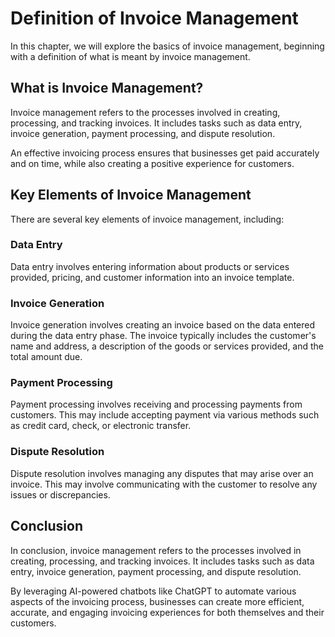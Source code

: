 Definition of Invoice Management
=========================================================================

In this chapter, we will explore the basics of invoice management, beginning with a definition of what is meant by invoice management.

What is Invoice Management?
---------------------------

Invoice management refers to the processes involved in creating, processing, and tracking invoices. It includes tasks such as data entry, invoice generation, payment processing, and dispute resolution.

An effective invoicing process ensures that businesses get paid accurately and on time, while also creating a positive experience for customers.

Key Elements of Invoice Management
----------------------------------

There are several key elements of invoice management, including:

### Data Entry

Data entry involves entering information about products or services provided, pricing, and customer information into an invoice template.

### Invoice Generation

Invoice generation involves creating an invoice based on the data entered during the data entry phase. The invoice typically includes the customer's name and address, a description of the goods or services provided, and the total amount due.

### Payment Processing

Payment processing involves receiving and processing payments from customers. This may include accepting payment via various methods such as credit card, check, or electronic transfer.

### Dispute Resolution

Dispute resolution involves managing any disputes that may arise over an invoice. This may involve communicating with the customer to resolve any issues or discrepancies.

Conclusion
----------

In conclusion, invoice management refers to the processes involved in creating, processing, and tracking invoices. It includes tasks such as data entry, invoice generation, payment processing, and dispute resolution.

By leveraging AI-powered chatbots like ChatGPT to automate various aspects of the invoicing process, businesses can create more efficient, accurate, and engaging invoicing experiences for both themselves and their customers.
